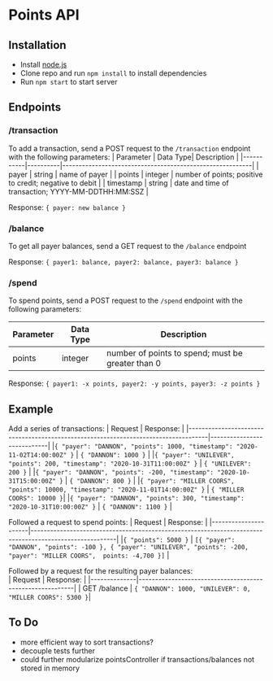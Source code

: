 # Points API

## Installation
- Install [node.js](http://nodejs.org/)
- Clone repo and run `npm install` to install dependencies
- Run `npm start` to start server

## Endpoints

### /transaction
To add a transaction, send a POST request to the `/transaction` endpoint with the following parameters:
| Parameter | Data Type| Description                                              |
|-----------|----------|----------------------------------------------------------|
|   payer   |  string  | name of payer                                            |
|   points  |  integer | number of points; positive to credit; negative to debit  |
| timestamp |  string  | date and time of transaction; YYYY-MM-DDTHH:MM:SSZ       |

Response:
```{ payer: new balance }```

### /balance
To get all payer balances, send a GET request to the `/balance` endpoint<br>

Response:
```{ payer1: balance, payer2: balance, payer3: balance }```

### /spend
To spend points, send a POST request to the `/spend` endpoint with the following parameters:

| Parameter | Data Type| Description                                        |
|-----------|----------|----------------------------------------------------|
|  points   |  integer | number of points to spend; must be greater than 0  |

Response:
```{ payer1: -x points, payer2: -y points, payer3: -z points }```

## Example
Add a series of transactions:
| Request                                                                            | Response:                  |
|------------------------------------------------------------------------------------|----------------------------|
|`{ "payer": "DANNON", "points": 1000, "timestamp": "2020-11-02T14:00:00Z" }`        | `{ "DANNON": 1000 }`       |
|`{ "payer": "UNILEVER", "points": 200, "timestamp": "2020-10-31T11:00:00Z" }`       | `{ "UNILEVER": 200 }`      |
|`{ "payer": "DANNON", "points": -200, "timestamp": "2020-10-31T15:00:00Z" }`        | `{ "DANNON": 800 }`        |
|`{ "payer": "MILLER COORS", "points": 10000, "timestamp": "2020-11-01T14:00:00Z" }` | `{ "MILLER COORS": 10000 }`|
|`{ "payer": "DANNON", "points": 300, "timestamp": "2020-10-31T10:00:00Z" }`         | `{ "DANNON": 1100 }`       |

Followed a request to spend points:
| Request              | Response:                                                                                              |
|----------------------|--------------------------------------------------------------------------------------------------------|
|`{ "points": 5000 }`  | `[{ "payer": "DANNON", "points": -100 }, { "payer": "UNILEVER", "points": -200, "payer": "MILLER COORS",  points: -4,700 }]` |

Followed by a request for the resulting payer balances:<br>
| Request      | Response:                                                |
|--------------|----------------------------------------------------------|
| GET /balance | `{ "DANNON": 1000, "UNILEVER": 0, "MILLER COORS": 5300 }`|


## To Do
- more efficient way to sort transactions?
- decouple tests further
- could further modularize pointsController if transactions/balances not stored in memory